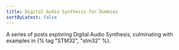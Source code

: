 ```yaml
---
title: Digital Audio Synthesis for Dummies
sortByLatest: false
---
```


A series of posts exploring Digital Audio Synthesis, culminating with examples in {% tag "STM32", "stm32" %}.
